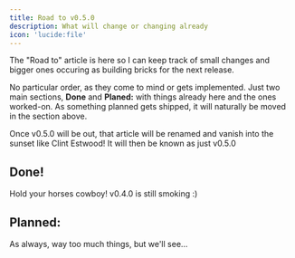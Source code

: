 ```yaml
---
title: Road to v0.5.0
description: What will change or changing already
icon: 'lucide:file'
---
```


The "Road to" article is here so I can keep track of small changes and bigger ones occuring as building bricks for the next release. 

No particular order, as they come to mind or gets implemented. Just two main sections, **Done** and **Planed:** with things already here and the ones worked-on. As something planned gets shipped, it will naturally be moved in the section above.

Once v0.5.0 will be out, that article will be renamed and vanish into the sunset like Clint Estwood! It will then be known as just v0.5.0

## Done!

Hold your horses cowboy! v0.4.0 is still smoking :)

## Planned:

As always, way too much things, but we'll see...